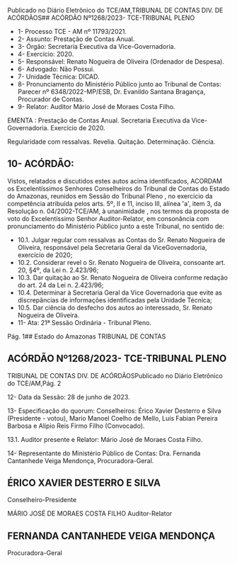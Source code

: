 Publicado  no  Diário  Eletrônico do TCE/AM,TRIBUNAL DE CONTAS DIV. DE ACÓRDÃOS## ACÓRDÃO Nº1268/2023- TCE-TRIBUNAL PLENO

- 1- Processo TCE - AM nº 11793/2021.
- 2- Assunto: Prestação de Contas Anual.
- 3- Órgão: Secretaria Executiva da Vice-Governadoria.
- 4- Exercício: 2020.
- 5- Responsável: Renato Nogueira de Oliveira (Ordenador de Despesa).
- 6- Advogado: Não Possui.
- 7- Unidade Técnica: DICAD.
- 8- Pronunciamento  do  Ministério  Público  junto  ao  Tribunal  de  Contas: Parecer  nº 6348/2022-MP/ESB, Dr. Evanildo Santana Bragança, Procurador de Contas.
- 9- Relator: Auditor Mário José de Moraes Costa Filho.

EMENTA :  Prestação  de  Contas  Anual.  Secretaria Executiva da Vice-Governadoria. Exercício de 2020.

Regularidade com  ressalvas. Revelia. Quitação. Determinação. Ciência.

## 10-  ACÓRDÃO:

Vistos, relatados e discutidos estes autos acima identificados, ACORDAM os Excelentíssimos Senhores Conselheiros do Tribunal de Contas do Estado do Amazonas, reunidos em Sessão do Tribunal Pleno , no exercício da competência atribuída pelos arts. 5º, II e 11, inciso III, alínea 'a', item 3, da Resolução n. 04/2002-TCE/AM, à unanimidade , nos termos da proposta de voto do Excelentíssimo Senhor Auditor-Relator, em consonância com pronunciamento do Ministério Público junto a este Tribunal, no sentido de:

- 10.1. Julgar regular com ressalvas as Contas do Sr. Renato Nogueira de Oliveira, responsável pela Secretaria Geral da ViceGovernadoria, exercício de 2020;
- 10.2. Considerar  revel o Sr. Renato  Nogueira  de  Oliveira, consoante art. 20, §4º, da Lei n. 2.423/96;
- 10.3. Dar quitação ao Sr. Renato  Nogueira  de  Oliveira conforme redação do art. 24 da Lei n. 2.423/96;
- 10.4. Determinar à  Secretaria  Geral  da  Vice  Governadoria  que  evite  as discrepâncias de informações identificadas pela Unidade Técnica;
- 10.5. Dar  ciência do  desfecho  dos  autos  ao  interessado, Sr. Renato Nogueira de Oliveira.
- 11-  Ata: 21ª Sessão Ordinária - Tribunal Pleno.

Pág. 1## Estado do Amazonas TRIBUNAL DE CONTAS

## ACÓRDÃO Nº1268/2023- TCE-TRIBUNAL PLENO

TRIBUNAL DE CONTAS DIV. DE ACÓRDÃOSPublicado  no  Diário  Eletrônico do TCE/AM,Pág. 2

12-  Data da Sessão: 28 de junho de 2023.

13-  Especificação do quorum: Conselheiros: Érico Xavier Desterro e Silva (Presidente - votou),  Mario  Manoel  Coelho  de  Mello,  Luís  Fabian  Pereira  Barbosa  e  Alípio  Reis Firmo Filho (Convocado).

13.1. Auditor presente e Relator: Mário José de Moraes Costa Filho.

14-  Representante do Ministério Público de Contas: Dra. Fernanda Cantanhede Veiga Mendonça, Procuradora-Geral.

## ÉRICO XAVIER DESTERRO E SILVA

Conselheiro-Presidente

MÁRIO JOSÉ DE MORAES COSTA FILHO Auditor-Relator

## FERNANDA CANTANHEDE VEIGA MENDONÇA

Procuradora-Geral
